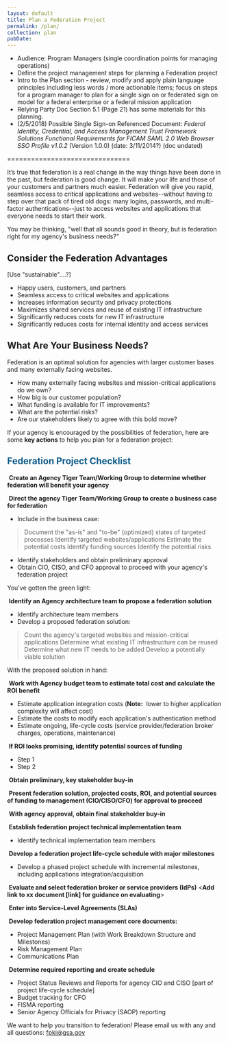 ```yaml
---
layout: default
title: Plan a Federation Project
permalink: /plan/
collection: plan
pubDate: 
---
```


- Audience: Program Managers (single coordination points for managing operations)
- Define the project management steps for planning a Federation project 
- Intro to the Plan section - review, modify and apply plain language principles including less words / more actionable items; focus on steps for a program manager to plan for a single sign on or federated sign on model for a federal enterprise or a federal mission application
- Relying Party Doc Section 5.1 (Page 21) has some materials for this planning.
- (2/5/2018) Possible Single Sign-on Referenced Document: _Federal Identity, Credential, and Access Management Trust Framework Solutions Functional Requirements for FICAM SAML 2.0 Web Browser SSO Profile v1.0.2_ (Version 1.0.0) (date: 3/11/2014?) (doc undated)

===============================

It’s true that federation is a real change in the way things have been done in the past, but federation is good change. It will make your life and those of your customers and partners much easier.  Federation will give you rapid, seamless access to critical applications and websites--without having to step over that pack of tired old dogs:  many logins, passwords, and multi-factor authentications--just to access websites and applications that everyone needs to start their work.  

You may be thinking, "well that all sounds good in theory, but is federation right for my agency's business needs?"  

## Consider the Federation Advantages 
[Use "sustainable"....?]
* Happy users, customers, and partners
* Seamless access to critical websites and applications
* Increases information security and privacy protections 
* Maximizes shared services and reuse of existing IT infrastructure
* Significantly reduces costs for new IT infrastructure
* Significantly reduces costs for internal identity and access services

## What Are Your Business Needs?<!--Is Federation possible only for larger agencies with large customer bases and more funding? Would smaller agencies benefit from federation and can they afford it?  Most visited websites:  https://analytics.usa.gov/-->

Federation is an optimal solution for agencies with larger customer bases and many externally facing websites.

* How many externally facing websites and mission-critical applications do we own?
* How big is our customer population?
* What funding is available for IT improvements?<!--e.g., $250M Technology Modernization Fund established by the Modernizing Government Technology Act, [M-18-12 Implementation of the Modernizing Government Technology Act](https://www.whitehouse.gov/wp-content/uploads/2017/11/M-18-12.pdf){:target="_blank"}-->
* What are the potential risks?
* Are our stakeholders likely to agree with this bold move? 

If your agency is encouraged by the possibilities of federation, here are some **key actions** to help you plan for a federation project:

## <span style="color: #0C5C89">**Federation Project Checklist**</span>

<i class="fa fa-check-square-o"></i> &nbsp;**Create an Agency Tiger Team/Working Group to determine whether federation will benefit your agency**

<i class="fa fa-check-square-o"></i> &nbsp;**Direct the agency Tiger Team/Working Group to create a business case for federation**
* Include in the business case:
> Document the "as-is" and "to-be" (optimized) states of targeted processes
> Identify targeted websites/applications
> Estimate the potential costs
> Identify funding sources<!--e.g., Technology Modernization Fund established by the Modernizing Government Technology Act-->
> Identify the potential risks
* Identify stakeholders and obtain preliminary approval<!--FICAM Roadmap list of Stakeholders is voluminous. How does PM identify which stakeholders must approve?-->
* Obtain CIO, CISO, and CFO approval to proceed with your agency's federation project

You've gotten the green light:

<i class="fa fa-check-square-o"></i> &nbsp;**Identify an Agency architecture team to propose a federation solution**
* Identify architecture team members
* Develop a proposed federation solution:
> Count the agency's targeted websites and mission-critical applications
> Determine what existing IT infrastructure can be reused
> Determine what new IT needs to be added
> Develop a potentially viable solution

With the proposed solution in hand:

<i class="fa fa-check-square-o"></i> &nbsp;**Work with Agency budget team to estimate total cost and calculate the ROI benefit**
* Estimate application integration costs (**Note:**&nbsp;&nbsp;lower to higher application complexity will affect cost)
* Estimate the costs to modify each application's authentication method
* Estimate ongoing, life-cycle costs (service provider/federation broker charges, operations, maintenance)<!--Explain federation broker for PM audience-->

<i class="fa fa-check-square-o"></i> &nbsp;**If ROI looks promising, identify potential sources of funding**
* Step 1
* Step 2

<i class="fa fa-check-square-o"></i> &nbsp;**Obtain preliminary, key stakeholder buy-in**
<!--FICAM Roadmap list of stakeholders is voluminous.  How does PM know which stakeholders must approve?-->

<i class="fa fa-check-square-o"></i> &nbsp;**Present federation solution, projected costs, ROI, and potential sources of funding to management (CIO/CISO/CFO) for approval to proceed**<!--CIO/CISO/CFO approve?-->

<i class="fa fa-check-square-o"></i> &nbsp;**With agency approval, obtain final stakeholder buy-in**<!--CIO/CISO approve?-->

<i class="fa fa-check-square-o"></i> &nbsp;**Establish federation project technical implementation team**
* Identify technical implementation team members

<i class="fa fa-check-square-o"></i> &nbsp;**Develop a federation project life-cycle schedule with major milestones** 
* Develop a phased project schedule with incremental milestones, including applications integration/acquisition

<i class="fa fa-check-square-o"></i> &nbsp;**Evaluate and select federation broker or service providers (IdPs)**
<**Add link to xx document [link] for guidance on evaluating**> 

<i class="fa fa-check-square-o"></i> &nbsp;**Enter into Service-Level Agreements (SLAs)**

<i class="fa fa-check-square-o"></i> &nbsp;**Develop federation project management core documents:**
* Project Management Plan (with Work Breakdown Structure and Milestones)
* Risk Management Plan
* Communications Plan

<i class="fa fa-check-square-o"></i> &nbsp;**Determine required reporting and create schedule**
* Project Status Reviews and Reports for agency CIO and CISO [part of project life-cycle schedule]
* Budget tracking for CFO
* FISMA reporting
* Senior Agency Officials for Privacy (SAOP) reporting

We want to help you transition to federation! Please email us with any and all questions: fpki@gsa.gov
